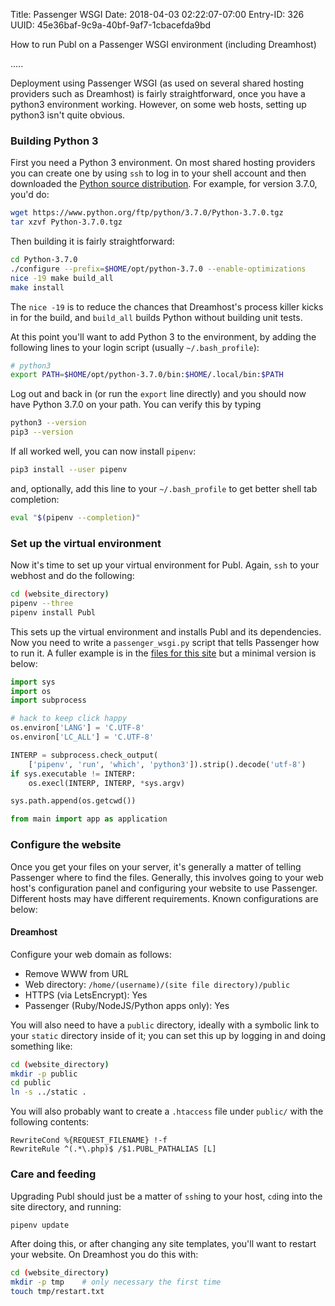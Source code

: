 Title: Passenger WSGI
Date: 2018-04-03 02:22:07-07:00
Entry-ID: 326
UUID: 45e36baf-9c9a-40bf-9af7-1cbacefda9bd

How to run Publ on a Passenger WSGI environment (including Dreamhost)

.....

Deployment using Passenger WSGI (as used on several shared hosting providers
such as Dreamhost) is fairly straightforward, once you have a python3
environment working. However, on some web hosts, setting up python3 isn't quite obvious.

### Building Python 3

First you need a Python 3 environment. On most shared hosting providers you can
create one by using `ssh` to log in to your shell account and then downloaded the [Python source
distribution](https://www.python.org/downloads/source/). For example, for version 3.7.0, you'd do:

```bash
wget https://www.python.org/ftp/python/3.7.0/Python-3.7.0.tgz
tar xzvf Python-3.7.0.tgz
```

Then building it is fairly straightforward:

```bash
cd Python-3.7.0
./configure --prefix=$HOME/opt/python-3.7.0 --enable-optimizations
nice -19 make build_all
make install
```

The `nice -19` is to reduce the chances that Dreamhost's process killer kicks in
for the build, and `build_all` builds Python without building unit tests.

At this point you'll want to add Python 3 to the environment, by adding the
following lines to your login script (usually `~/.bash_profile`):

```bash
# python3
export PATH=$HOME/opt/python-3.7.0/bin:$HOME/.local/bin:$PATH
```

Log out and back in (or run the `export` line directly) and you should now have Python 3.7.0 on your path.
You can verify this by typing

```bash
python3 --version
pip3 --version
```

If all worked well, you can now install `pipenv`:

```bash
pip3 install --user pipenv
```

and, optionally, add this line to your `~/.bash_profile` to get better shell
tab completion:

```bash
eval "$(pipenv --completion)"
```

### Set up the virtual environment

Now it's time to set up your virtual environment for Publ. Again, `ssh` to your webhost and do the following:

```bash
cd (website_directory)
pipenv --three
pipenv install Publ
```

This sets up the virtual environment and installs Publ and its dependencies. Now you need to write a `passenger_wsgi.py` script that tells Passenger how to run it. A fuller example is in the [files for this site](/github-site) but a minimal version is below:

```python
import sys
import os
import subprocess

# hack to keep click happy
os.environ['LANG'] = 'C.UTF-8'
os.environ['LC_ALL'] = 'C.UTF-8'

INTERP = subprocess.check_output(
    ['pipenv', 'run', 'which', 'python3']).strip().decode('utf-8')
if sys.executable != INTERP:
    os.execl(INTERP, INTERP, *sys.argv)

sys.path.append(os.getcwd())

from main import app as application
```

### Configure the website

Once you get your files on your server, it's generally a matter of telling Passenger where to find the files.
Generally, this involves going to your web host's configuration panel and configuring your website to use Passenger.
Different hosts may have different requirements. Known configurations are below:

#### Dreamhost

Configure your web domain as follows:

* Remove WWW from URL
* Web directory: `/home/(username)/(site file directory)/public`
* HTTPS (via LetsEncrypt): Yes
* Passenger (Ruby/NodeJS/Python apps only): Yes

You will also need to have a `public` directory, ideally with a symbolic link to your `static` directory inside of it; you can set this up by logging in and doing something like:

```bash
cd (website_directory)
mkdir -p public
cd public
ln -s ../static .
```

You will also probably want to create a `.htaccess` file under `public/` with the following contents:

```htaccess
RewriteCond %{REQUEST_FILENAME} !-f
RewriteRule ^(.*\.php)$ /$1.PUBL_PATHALIAS [L]
```

### Care and feeding

Upgrading Publ should just be a matter of `ssh`ing to your host, `cd`ing into the site directory, and running:

```bash
pipenv update
```

After doing this, or after changing any site templates, you'll want to restart your website.
On Dreamhost you do this with:

```bash
cd (website_directory)
mkdir -p tmp    # only necessary the first time
touch tmp/restart.txt
```
